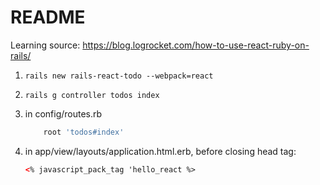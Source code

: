 # README

Learning source: https://blog.logrocket.com/how-to-use-react-ruby-on-rails/

1. `rails new rails-react-todo --webpack=react`
2. `rails g controller todos index`
3. in config/routes.rb

   ```rb
       root 'todos#index'
   ```

4. in app/view/layouts/application.html.erb, before closing head tag:

   ```html
   <% javascript_pack_tag 'hello_react %>
   ```
